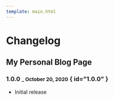 ```yaml
---
template: main.html
---
```


# Changelog

## My Personal Blog Page

### 1.0.0 <small>_ October 20, 2020</small> { id="1.0.0" }

- Initial release
